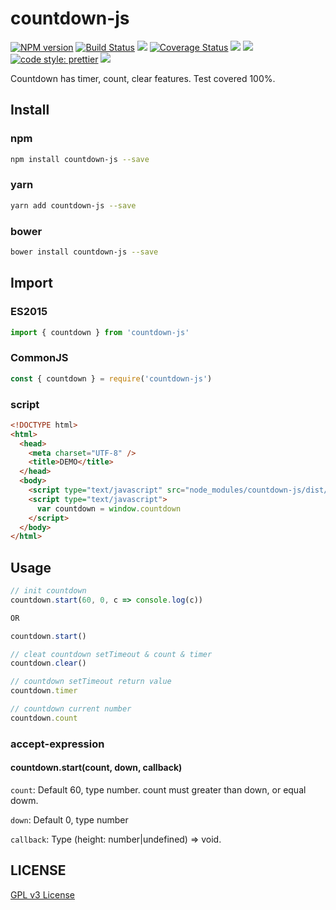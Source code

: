 # countdown-js

[![NPM version][npm-image]][npm-url]
[![Build Status][travis-image]][travis-url]
![][travis-url]
[![Coverage Status][coverage-image]][coverage-url]
![][david-url]
![][dt-url]
[![code style: prettier][prettier-image]][prettier-url]
![][license-url]

Countdown has timer, count, clear features. Test covered 100%.

## Install

### npm

```bash
npm install countdown-js --save
```

### yarn

```bash
yarn add countdown-js --save
```

### bower

```bash
bower install countdown-js --save
```

## Import

### ES2015

```typescript
import { countdown } from 'countdown-js'
```

### CommonJS

```javascript
const { countdown } = require('countdown-js')
```

### script

```html
<!DOCTYPE html>
<html>
  <head>
    <meta charset="UTF-8" />
    <title>DEMO</title>
  </head>
  <body>
    <script type="text/javascript" src="node_modules/countdown-js/dist/countdown-js.js"></script>
    <script type="text/javascript">
      var countdown = window.countdown
    </script>
  </body>
</html>
```

## Usage

```typescript
// init countdown
countdown.start(60, 0, c => console.log(c))

OR

countdown.start()

// cleat countdown setTimeout & count & timer
countdown.clear()

// countdown setTimeout return value
countdown.timer

// countdown current number
countdown.count
```

### accept-expression

#### countdown.start(count, down, callback)

`count`: Default 60, type number. count must greater than down, or equal dowm.

`down`: Default 0, type number

`callback`: Type (height: number|undefined) => void.

## LICENSE

[GPL v3 License](https://raw.githubusercontent.com/sanshuiwang/countdown-js/master/LICENSE)

[npm-url]: https://npmjs.org/package/countdown-js
[npm-image]: https://badge.fury.io/js/countdown-js.png
[travis-image]: https://www.travis-ci.org/sanshuiwang/countdown-js.svg?branch=master
[travis-url]: https://travis-ci.com/sanshuiwang/countdown-js
[coverage-image]: https://coveralls.io/repos/github/sanshuiwang/countdown-js/badge.svg?branch=master
[coverage-url]: https://coveralls.io/github/sanshuiwang/countdown-js
[david-url]: https://david-dm.org/sanshuiwang/countdown-js.png
[dt-url]: https://img.shields.io/npm/dt/countdown-js.svg
[license-url]: https://img.shields.io/npm/l/countdown-js.svg
[prettier-image]: https://img.shields.io/badge/code_style-prettier-ff69b4.svg
[prettier-url]: https://github.com/prettier/prettier
